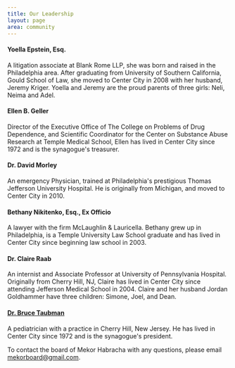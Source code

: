 ```yaml
---
title: Our Leadership
layout: page
area: community
---
```


#### Yoella Epstein, Esq.
A litigation associate at Blank Rome LLP, she was born and raised in the Philadelphia area. After graduating from University of Southern California, Gould School of Law, she moved to Center City in 2008 with her husband, Jeremy Kriger. Yoella and Jeremy are the proud parents of three girls: Neli, Neima and Adel. 

#### Ellen B. Geller
Director of the Executive Office of The College on Problems of Drug Dependence, and Scientific Coordinator for the Center on Substance Abuse Research at Temple Medical School, Ellen has lived in Center City since 1972 and is the synagogue's treasurer.

#### Dr. David Morley
An emergency Physician, trained at Philadelphia's prestigious Thomas Jefferson University Hospital. He is originally from Michigan, and moved to Center City in 2010.   

#### Bethany Nikitenko, Esq., Ex Officio 
A lawyer with the firm McLaughlin & Lauricella. Bethany grew up in Philadelphia, is a Temple University Law School graduate and has lived in Center City since beginning law school in 2003.

#### Dr. Claire Raab
An internist and Associate Professor at University of Pennsylvania Hospital. Originally from Cherry Hill, NJ, Claire has lived in Center City since attending Jefferson Medical School in 2004.  Claire and her husband Jordan Goldhammer have three children: Simone, Joel, and Dean.

#### [Dr. Bruce Taubman](mailto:Taubman@earthlink.net)
A pediatrician with a practice in Cherry Hill, New Jersey. He has lived in Center City since 1972 and is the synagogue's president.


To contact the board of Mekor Habracha with any questions, please email [mekorboard@gmail.com](mailto:mekorboard@gmail.com).
